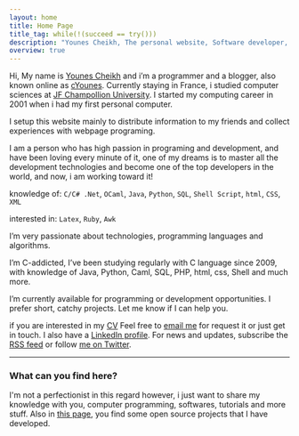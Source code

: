 ```yaml
---
layout: home
title: Home Page
title_tag: while(!(succeed == try()))
description: "Younes Cheikh, The personal website, Software developer, C, C# .Net, Java programer, The official projects page and blog."
overview: true
---
```


Hi, My name is <a href="https://plus.google.com/103534699878002934181" rel="publisher">Younes Cheikh</a> and i’m a programmer and a blogger, also known online as [cYounes][11]. Currently staying in France, i studied computer sciences at [JF Champollion University][13]. I started my computing career in 2001 when i had my first personal computer.

I setup this website mainly to distribute information to my friends and collect experiences with webpage programing.

I am a person who has high passion in programing and development, and have been loving every minute of it, one of my dreams is to master all the development technologies and become one of the top developers in the world, and now, i am working toward it!

knowledge of: `C/C# .Net`, `OCaml`, `Java`, `Python`, `SQL`, `Shell Script`, `html`, `CSS`, `XML`

interested in:  `Latex`, `Ruby`, `Awk`

I’m very passionate about technologies, programming languages and algorithms.

I’m C-addicted, I’ve been studying regularly with C language since 2009, with knowledge of Java, Python, Caml, SQL,  PHP, html, css, Shell and much more.

I’m currently available for programming or development opportunities. I prefer short, catchy projects. Let me know if I can help you.

if you are interested in my [CV][2] Feel free to [email me][3] for request it or just get in touch. I also have a [LinkedIn profile][4]. For news and updates, subscribe the [RSS feed][5] or follow [me on Twitter][6].

---------------------------
### What can you find here?

I'm not a perfectionist in this regard however, i just want to share my knowledge with you, computer programming, softwares, tutorials and more stuff. Also in [this page](/projects), you find some open source projects that I have developed.



 [1]: http://cyounes.com/
 [2]: http://careers.stackoverflow.com/cyounes
 [3]: http://cyounes.com/contact "Contact me"
 [4]: http://fr.linkedin.com/in/cyounes "cyounes on linkedin"
 [5]: http://cyounes.com/feed/rss
 [6]: http://twitter.com/cYounes
 [7]: http://www.flickr.com/people/62399972@N04/ "flickr"
 [8]: http://cyounes.tumblr.com
 [9]: http://cyounes.com/blog/
 [10]: http://cyounes.com/ar/

 [11]: http://www.google.com/#q=cYounes
 [12]: http://s.wordpress.com/latex.php?latex=%5CLaTeX&bg=FFFFFF&fg=B6002F&s=0 "\LaTeX"
 [13]: http://www.univ-jfc.fr/en/champollion-university 
 [14]: https://plus.google.com/u/0/103534699878002934181?rel=author
